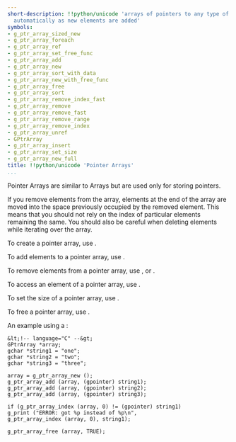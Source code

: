 ```yaml
---
short-description: !!python/unicode 'arrays of pointers to any type of data, which     grow
  automatically as new elements are added'
symbols:
- g_ptr_array_sized_new
- g_ptr_array_foreach
- g_ptr_array_ref
- g_ptr_array_set_free_func
- g_ptr_array_add
- g_ptr_array_new
- g_ptr_array_sort_with_data
- g_ptr_array_new_with_free_func
- g_ptr_array_free
- g_ptr_array_sort
- g_ptr_array_remove_index_fast
- g_ptr_array_remove
- g_ptr_array_remove_fast
- g_ptr_array_remove_range
- g_ptr_array_remove_index
- g_ptr_array_unref
- GPtrArray
- g_ptr_array_insert
- g_ptr_array_set_size
- g_ptr_array_new_full
title: !!python/unicode 'Pointer Arrays'
...
```


Pointer Arrays are similar to Arrays but are used only for storing
pointers.

If you remove elements from the array, elements at the end of the
array are moved into the space previously occupied by the removed
element. This means that you should not rely on the index of particular
elements remaining the same. You should also be careful when deleting
elements while iterating over the array.

To create a pointer array, use [](g_ptr_array_new).

To add elements to a pointer array, use [](g_ptr_array_add).

To remove elements from a pointer array, use [](g_ptr_array_remove),
[](g_ptr_array_remove_index) or [](g_ptr_array_remove_index_fast).

To access an element of a pointer array, use [](g_ptr_array_index).

To set the size of a pointer array, use [](g_ptr_array_set_size).

To free a pointer array, use [](g_ptr_array_free).

An example using a [](GPtrArray):

```
&lt;!-- language="C" --&gt;
GPtrArray *array;
gchar *string1 = "one";
gchar *string2 = "two";
gchar *string3 = "three";

array = g_ptr_array_new ();
g_ptr_array_add (array, (gpointer) string1);
g_ptr_array_add (array, (gpointer) string2);
g_ptr_array_add (array, (gpointer) string3);

if (g_ptr_array_index (array, 0) != (gpointer) string1)
g_print ("ERROR: got %p instead of %p\n",
g_ptr_array_index (array, 0), string1);

g_ptr_array_free (array, TRUE);

```

